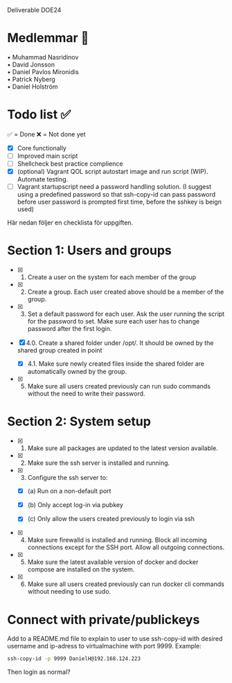  Deliverable DOE24

# Medlemmar 👥

• Muhammad Nasridinov\
• David Jonsson\
• Daniel Pavlos Mironidis\
• Patrick Nyberg\
• Daniel Holström

# Todo list ✅

✅ = Done
❌ = Not done yet

- [x] Core functionally
- [ ] Improved main script
- [ ] Shellcheck best practice complience
- [x] (optional) Vagrant QOL script autostart image and run script (WIP). Automate testing.
- [ ] Vagrant startupscript need a password handling solution. (I suggest using
a predefined password so that ssh-copy-id can pass password before user password is prompted first time, before the sshkey is beign used)

Här nedan följer en checklista för uppgiften.

# Section 1: Users and groups
- [x] 1. Create a user on the system for each member of the group

- [x] 2. Create a group. Each user created above should be a member of the group.

- [x] 3. Set a default password for each user. Ask the user running the script for the password to set. Make sure each user has to change password after the first login.

- [x] 4.0. Create a shared folder under /opt/<group-name>. It should be owned by the shared group created in point

    - [x] 4.1. Make sure newly created files inside the shared folder are automatically owned by the group.

- [x] 5. Make sure all users created previously can run sudo commands without the need to write their password.
# Section 2: System setup
- [x] 1. Make sure all packages are updated to the latest version available.

- [x] 2. Make sure the ssh server is installed and running.

- [x] 3. Configure the ssh server to:

    - [x]  (a) Run on a non-default port

    - [x]  (b) Only accept log-in via pubkey

    - [x]  (c) Only allow the users created previously to login via ssh

- [x] 4. Make sure firewalld is installed and running. Block all incoming connections except for the SSH port. Allow all outgoing connections.

- [x] 5. Make sure the latest available version of docker and docker compose are installed on the system.

- [x] 6. Make sure all users created previously can run docker cli commands without needing to use sudo.

# Connect with private/publickeys

Add to a README.md file to explain to user to use ssh-copy-id with
desired username and ip-adress to virtualmachine with port 9999.
Example:

```bash
ssh-copy-id -p 9999 DanielH@192.168.124.223
```

Then login as normal?
